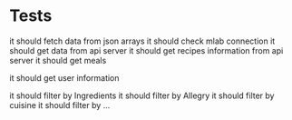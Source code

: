 # Tests

it should fetch data from json arrays it should check mlab connection it should get data from api server it should get recipes information from api server it should get meals

it should get user information

it should filter by Ingredients it should filter by Allegry it should filter by cuisine it should filter by ...



## 


